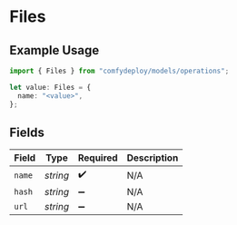 # Files

## Example Usage

```typescript
import { Files } from "comfydeploy/models/operations";

let value: Files = {
  name: "<value>",
};
```

## Fields

| Field              | Type               | Required           | Description        |
| ------------------ | ------------------ | ------------------ | ------------------ |
| `name`             | *string*           | :heavy_check_mark: | N/A                |
| `hash`             | *string*           | :heavy_minus_sign: | N/A                |
| `url`              | *string*           | :heavy_minus_sign: | N/A                |